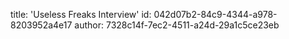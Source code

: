 title: 'Useless Freaks Interview'
id: 042d07b2-84c9-4344-a978-8203952a4e17
author: 7328c14f-7ec2-4511-a24d-29a1c5ce23eb
